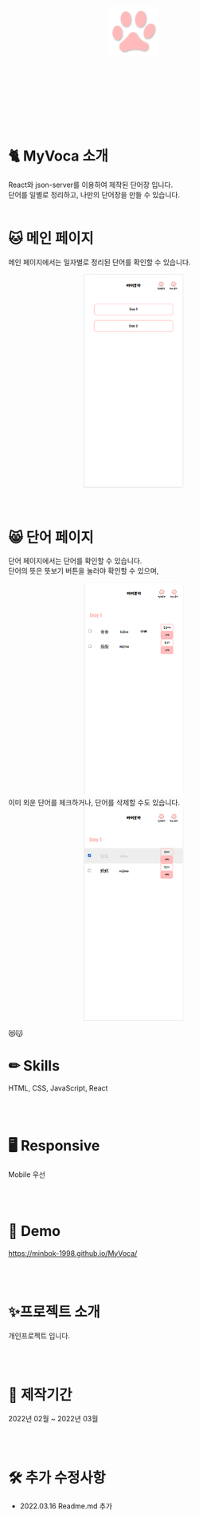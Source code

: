 <br>
<br>
<br>
<br>
<div align="center">
  <img src="./src/img/button.svg" width="100px">
</div>
<br>
<br>
<br>
<br>
<br>
<br>
<br>
<br>
  
# 🐈 MyVoca 소개
React와 json-server를 이용하여 제작된 단어장 입니다.<br>
단어를 일별로 정리하고, 나만의 단어장을 만들 수 있습니다.
<br>
<br>

# 🐱 메인 페이지
메인 페이지에서는 일자별로 정리된 단어를 확인할 수 있습니다.
<div align="center">
  <img src="/readme/1.PNG" width="200px">
</div>
<br>
<br>

# 😸 단어 페이지
단어 페이지에서는 단어를 확인할 수 있습니다.<br>
단어의 뜻은 뜻보기 버튼을 눌러야 확인할 수 있으며,<br>
<div align="center">
  <img src="/readme/2.PNG" width="200px">
</div>
이미 외운 단어를 체크하거나, 단어를 삭제할 수도 있습니다.
<div align="center">
  <img src="/readme/2-1.PNG" width="200px">
</div>

😻😽


# ✏ Skills
HTML, CSS, JavaScript, React

<br>
<br>

# 🖥 Responsive
Mobile 우선

<br>
<br>

# 👀 Demo
https://minbok-1998.github.io/MyVoca/

<br>
<br>
 
# ✨프로젝트 소개
개인프로젝트 입니다.<br>

<br>
<br>

# 📆 제작기간
2022년 02월 ~ 2022년 03월

<br>
<br>

# 🛠 추가 수정사항
- 2022.03.16 Readme.md 추가